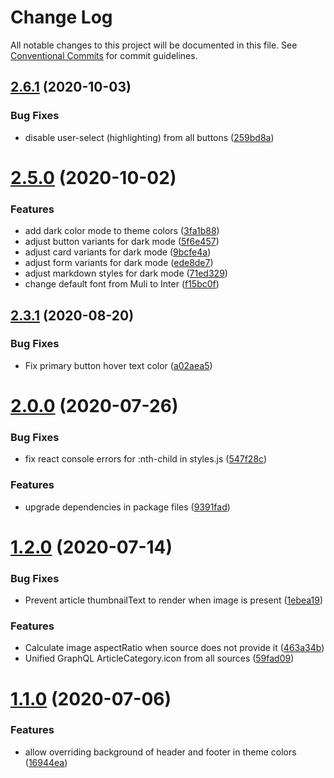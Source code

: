 # Change Log

All notable changes to this project will be documented in this file.
See [Conventional Commits](https://conventionalcommits.org) for commit guidelines.

## [2.6.1](https://gitlab.com/alimoosavi15/gatsby-theme-flexiblog/compare/v2.6.0...v2.6.1) (2020-10-03)


### Bug Fixes

* disable user-select (highlighting) from all buttons ([259bd8a](https://gitlab.com/alimoosavi15/gatsby-theme-flexiblog/commit/259bd8afe49c75da605b0711e6b3b0b6a1e8ad09))





# [2.5.0](https://gitlab.com/alimoosavi15/gatsby-theme-flexiblog/compare/v2.4.0...v2.5.0) (2020-10-02)


### Features

* add dark color mode to theme colors ([3fa1b88](https://gitlab.com/alimoosavi15/gatsby-theme-flexiblog/commit/3fa1b8871b4671e66e83fe7932acca6c4ace4cae))
* adjust button variants for dark mode ([5f6e457](https://gitlab.com/alimoosavi15/gatsby-theme-flexiblog/commit/5f6e45718b4fa6794687804277e0ffc326265166))
* adjust card variants for dark mode ([9bcfe4a](https://gitlab.com/alimoosavi15/gatsby-theme-flexiblog/commit/9bcfe4a66168c928e80048c80ea4aa768dcba242))
* adjust form variants for dark mode ([ede8de7](https://gitlab.com/alimoosavi15/gatsby-theme-flexiblog/commit/ede8de77e3ee9ff3da8102ae280282d3109a4f10))
* adjust markdown styles for dark mode ([71ed329](https://gitlab.com/alimoosavi15/gatsby-theme-flexiblog/commit/71ed3298ab2bbf191adf6ff3d89c4639da01d133))
* change default font from Muli to Inter ([f15bc0f](https://gitlab.com/alimoosavi15/gatsby-theme-flexiblog/commit/f15bc0f78daefb15cea5894776b9ad30e239daaa))






## [2.3.1](https://gitlab.com/alimoosavi15/gatsby-theme-flexiblog/compare/v2.3.0...v2.3.1) (2020-08-20)


### Bug Fixes

* Fix primary button hover text color ([a02aea5](https://gitlab.com/alimoosavi15/gatsby-theme-flexiblog/commit/a02aea53f60320017dc8a457936ce71a0fc39b8d))





# [2.0.0](https://gitlab.com/alimoosavi15/gatsby-theme-flexiblog/compare/v1.2.0...v2.0.0) (2020-07-26)


### Bug Fixes

* fix react console errors for :nth-child in styles.js ([547f28c](https://gitlab.com/alimoosavi15/gatsby-theme-flexiblog/commit/547f28c248c85357e1f1b1e95f15482232bf11e5))


### Features

* upgrade dependencies in package files ([9391fad](https://gitlab.com/alimoosavi15/gatsby-theme-flexiblog/commit/9391fad0a525f7a8514ab722831eff9a2eae8e04))






# [1.2.0](https://gitlab.com/alimoosavi15/gatsby-theme-flexiblog/compare/v1.1.0...v1.2.0) (2020-07-14)


### Bug Fixes

* Prevent article thumbnailText to render when image is present ([1ebea19](https://gitlab.com/alimoosavi15/gatsby-theme-flexiblog/commit/1ebea1951bf3fbe51c46803143c640d0e5a08a8e))


### Features

* Calculate image aspectRatio when source does not provide it ([463a34b](https://gitlab.com/alimoosavi15/gatsby-theme-flexiblog/commit/463a34b0d7a014818332a7d9d1020dbd94394fea))
* Unified GraphQL ArticleCategory.icon from all sources ([59fad09](https://gitlab.com/alimoosavi15/gatsby-theme-flexiblog/commit/59fad09fd8763080bcaa12afe1ae3a0d9294bea2))






# [1.1.0](https://gitlab.com/alimoosavi15/gatsby-theme-flexiblog/compare/v1.0.0...v1.1.0) (2020-07-06)


### Features

* allow overriding background of header and footer in theme colors ([16944ea](https://gitlab.com/alimoosavi15/gatsby-theme-flexiblog/commit/16944eada2d96f8ff6a315af68cc3f172a1de156))
